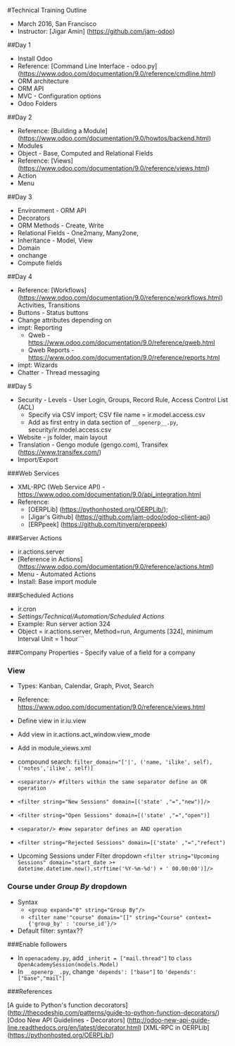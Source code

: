 #Technical Training Outline
* March 2016, San Francisco
* Instructor: [Jigar Amin] (https://github.com/jam-odoo)

##Day 1
* Install Odoo
* Reference: [Command Line Interface - odoo.py] (https://www.odoo.com/documentation/9.0/reference/cmdline.html)
* ORM architecture
* ORM API
* MVC - Configuration options
* Odoo Folders

##Day 2
* Reference: [Building a Module] (https://www.odoo.com/documentation/9.0/howtos/backend.html)
* Modules
* Object - Base, Computed and Relational Fields
* Reference: [Views] (https://www.odoo.com/documentation/9.0/reference/views.html)
* Action
* Menu

##Day 3
* Environment - ORM API
* Decorators
* ORM Methods - Create, Write
* Relational Fields - One2many, Many2one,
* Inheritance - Model, View
* Domain
* onchange
* Compute fields

##Day 4
* Reference: [Workflows] (https://www.odoo.com/documentation/9.0/reference/workflows.html)
  Activities, Transitions
* Buttons - Status buttons
* Change attributes depending on 
* impt: Reporting
  * Qweb - https://www.odoo.com/documentation/9.0/reference/qweb.html
  * Qweb Reports - https://www.odoo.com/documentation/9.0/reference/reports.html
* impt: Wizards
* Chatter - Thread messaging

##Day 5
* Security - Levels - User Login, Groups, Record Rule, Access Control List (ACL)
  * Specify via CSV import; CSV file name = ir.model.access.csv
  * Add as first entry in data section of ```__openerp__.py```, security/ir.model.access.csv
* Website - js folder, main layout
* Translation - Gengo module (gengo.com), Transifex (https://www.transifex.com/)
* Import/Export

###Web Services
* XML-RPC (Web Service API) - https://www.odoo.com/documentation/9.0/api_integration.html
* Reference: 
  * [OERPLib] (https://pythonhosted.org/OERPLib/); 
  * [Jigar's Github] (https://github.com/jam-odoo/odoo-client-api)
  * [ERPpeek] (https://github.com/tinyerp/erppeek)

###Server Actions 
* ir.actions.server
* [Reference in Actions] (https://www.odoo.com/documentation/9.0/reference/actions.html)
* Menu - Automated Actions
* Install: Base import module

###Scheduled Actions
* ir.cron
* _Settings/Technical/Automation/Scheduled Actions_
* Example: Run server action 324
* Object = ir.actions.server, Method=run, Arguments [324], minimum Interval Unit = 1 hour```
  
###Company Properties - Specify value of a field for a company

### View 
* Types: Kanban, Calendar, Graph, Pivot, Search
* Reference: https://www.odoo.com/documentation/9.0/reference/views.html
* Define view in ir.iu.view
* Add view in ir.actions.act_window.view_mode

* Add in module_views.xml
* compound search: ```filter_domain="['|', ('name, 'ilike', self), ('notes','ilike', self)]```

* ```<separator/> #filters within the same separator define an OR operation```
* ```<filter string="New Sessions" domain=[('state' ,"=","new")]/>```
* ```<filter string="Open Sessions" domain=[('state' ,"=","open")]```
* ```<separator/> #new separator defines an AND operation```
* ```<filter string="Rejected Sessions" domain=[('state' ,"=","refect")```
* Upcoming Sessions under Filter dropdown
```<filter string="Upcoming Sessions" domain="start_date >+ datetime.datetime.now().strftime('%Y-%m-%d') + ' 00.00:00')]/>```

### Course under _Group By_ dropdown
* Syntax
  * ```<group expand="0" string="Group By"/>```
  * ```<filter name'"course" domain="[]" string="Course" context={'group_by' : 'course_id'}/>```
* Default filter: syntax??

###Enable followers
* In ```openacademy.py```, add ```_inherit = ["mail.thread"]``` to ```class OpenAcademySession(models.Model)```
* In ```__openerp__.py```, change ```'depends': ["base"]``` to ```'depends': ["base","mail"]```

###References

[A guide to Python's function decorators] (http://thecodeship.com/patterns/guide-to-python-function-decorators/)
[Odoo New API Guidelines - Decorators] (http://odoo-new-api-guide-line.readthedocs.org/en/latest/decorator.html)
[XML-RPC in OERPLib] (https://pythonhosted.org/OERPLib/)

